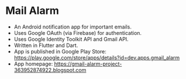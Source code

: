 # Mail Alarm

- An Android notification app for important emails.
- Uses Google OAuth (via Firebase) for authentication.
- Uses Google Identity Toolkit API and Gmail API.
- Written in Flutter and Dart.
- App is published in Google Play Store: https://play.google.com/store/apps/details?id=dev.apps.gmail_alarm
- App homepage: https://gmail-alarm-project-363952874922.blogspot.com
